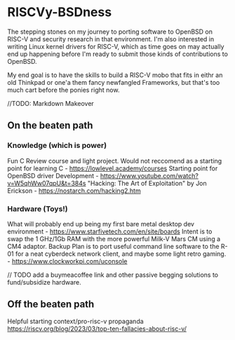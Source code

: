 # RISCVy-BSDness
The stepping stones on my journey to porting software to OpenBSD on RISC-V and security research in that environment.
I'm also interested in writing Linux kernel drivers for RISC-V, which as time goes on may actually end up happening 
before I'm ready to submit those kinds of contributions to OpenBSD. 

My end goal is to have the skills to build a RISC-V mobo that fits in eithr an old Thinkpad or one'a them fancy newfangled Frameworks, but that's too much cart before the ponies right now. 

//TODO: Markdown Makeover

## On the beaten path
### Knowledge (which is power)
Fun C Review course and light project. Would not reccomend as a starting point for learning C - https://lowlevel.academy/courses
Starting point for OpenBSD driver Development - https://www.youtube.com/watch?v=W5qhWw07qpU&t=384s
"Hacking: The Art of Exploitation" by Jon Erickson - https://nostarch.com/hacking2.htm

### Hardware (Toys!)
What will probably end up being my first bare metal desktop dev environment - https://www.starfivetech.com/en/site/boards
Intent is to swap the 1 GHz/1Gb RAM with the more powerful Milk-V Mars CM using a CM4 adaptor. Backup Plan is to port useful command line software to the R-01 for a neat cyberdeck network client, and maybe some light retro gaming. - https://www.clockworkpi.com/uconsole



// TODO add a buymeacoffee link and other passive begging solutions to fund/subsidize hardware. 



## Off the beaten path
Helpful starting context/pro-risc-v propaganda https://riscv.org/blog/2023/03/top-ten-fallacies-about-risc-v/




